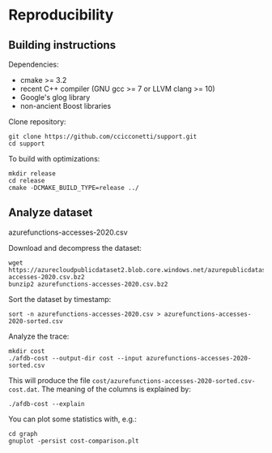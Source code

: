 # Reproducibility

## Building instructions

Dependencies:

- cmake >= 3.2
- recent C++ compiler (GNU gcc >= 7 or LLVM clang >= 10)
- Google's glog library
- non-ancient Boost libraries

Clone repository:

```
git clone https://github.com/ccicconetti/support.git
cd support
```

To build with optimizations:

```
mkdir release
cd release
cmake -DCMAKE_BUILD_TYPE=release ../
```

## Analyze dataset

azurefunctions-accesses-2020.csv

Download and decompress the dataset:

```
wget https://azurecloudpublicdataset2.blob.core.windows.net/azurepublicdatasetv2/azurefunctions_dataset2020/azurefunctions-accesses-2020.csv.bz2
bunzip2 azurefunctions-accesses-2020.csv.bz2
```

Sort the dataset by timestamp:

```
sort -n azurefunctions-accesses-2020.csv > azurefunctions-accesses-2020-sorted.csv
```

Analyze the trace:

```
mkdir cost
./afdb-cost --output-dir cost --input azurefunctions-accesses-2020-sorted.csv
```

This will produce the file `cost/azurefunctions-accesses-2020-sorted.csv-cost.dat`.
The meaning of the columns is explained by:

```
./afdb-cost --explain
```

You can plot some statistics with, e.g.:

```
cd graph
gnuplot -persist cost-comparison.plt
```
